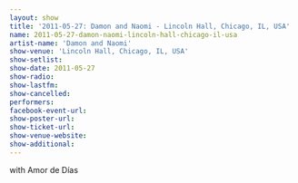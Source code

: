 ```yaml
---
layout: show
title: '2011-05-27: Damon and Naomi - Lincoln Hall, Chicago, IL, USA'
name: 2011-05-27-damon-naomi-lincoln-hall-chicago-il-usa
artist-name: 'Damon and Naomi'
show-venue: 'Lincoln Hall, Chicago, IL, USA'
show-setlist: 
show-date: 2011-05-27
show-radio: 
show-lastfm: 
show-cancelled: 
performers: 
facebook-event-url: 
show-poster-url: 
show-ticket-url: 
show-venue-website: 
show-additional: 
---
```


with Amor de Días